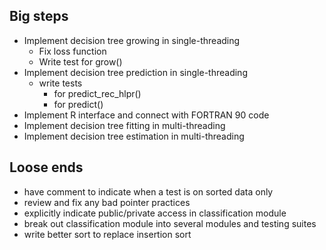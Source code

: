 
Big steps
---------
* Implement decision tree growing in single-threading
	* Fix loss function
	* Write test for grow()
* Implement decision tree prediction in single-threading
	* write tests
		* for predict_rec_hlpr()
		* for predict()
* Implement R interface and connect with FORTRAN 90 code
* Implement decision tree fitting in multi-threading
* Implement decision tree estimation in multi-threading

Loose ends
----------
* have comment to indicate when a test is on sorted data only
* review and fix any bad pointer practices
* explicitly indicate public/private access in classification module
* break out classification module into several modules and testing suites
* write better sort to replace insertion sort